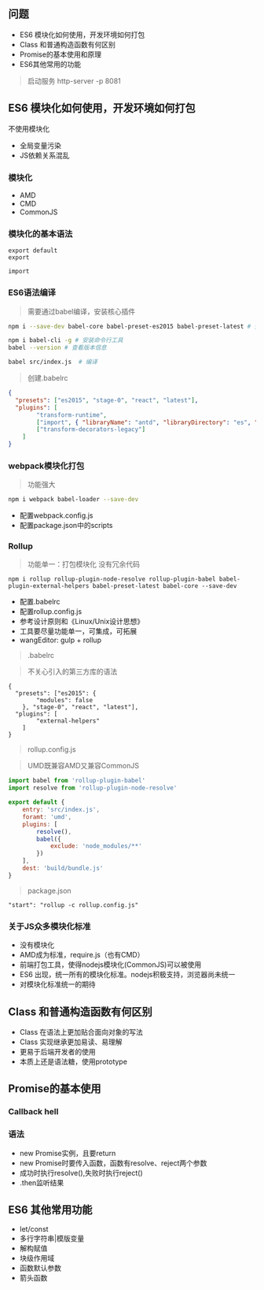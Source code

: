 ## 问题

* ES6 模块化如何使用，开发环境如何打包
* Class 和普通构造函数有何区别
* Promise的基本使用和原理
* ES6其他常用的功能

> 启动服务 http-server -p 8081

## ES6 模块化如何使用，开发环境如何打包

不使用模块化
- 全局变量污染
- JS依赖关系混乱

### 模块化

- AMD
- CMD
- CommonJS

### 模块化的基本语法

```
export default 
export 

import 
```

### ES6语法编译

> 需要通过babel编译，安装核心插件

```bash
npm i --save-dev babel-core babel-preset-es2015 babel-preset-latest # 安装核心插件

npm i babel-cli -g # 安装命令行工具
babel --version # 查看版本信息

babel src/index.js  # 编译
```

> 创建.babelrc

```json
{
  "presets": ["es2015", "stage-0", "react", "latest"],
  "plugins": [
	  	"transform-runtime",
	  	["import", { "libraryName": "antd", "libraryDirectory": "es", "style": "css" }],
	  	["transform-decorators-legacy"]
  	]
}
```

### webpack模块化打包

> 功能强大

```bash
npm i webpack babel-loader --save-dev

```
- 配置webpack.config.js
- 配置package.json中的scripts

### Rollup

> 功能单一：打包模块化
> 没有冗余代码

```
npm i rollup rollup-plugin-node-resolve rollup-plugin-babel babel-plugin-external-helpers babel-preset-latest babel-core --save-dev
```

- 配置.babelrc
- 配置rollup.config.js
- 参考设计原则和《Linux/Unix设计思想》
- 工具要尽量功能单一，可集成，可拓展
- wangEditor: gulp + rollup

> .babelrc

> 不关心引入的第三方库的语法

```
{
  "presets": ["es2015": {
  		"modules": false
  	}, "stage-0", "react", "latest"],
  "plugins": [
	  	"external-helpers"
  	]
}
```

> rollup.config.js

> UMD既兼容AMD又兼容CommonJS

```javascript
import babel from 'rollup-plugin-babel'
import resolve from 'rollup-plugin-node-resolve'

export default {
	entry: 'src/index.js',
	foramt: 'umd',
	plugins: [
		resolve(),
		babel({
			exclude: 'node_modules/**'
		})
	],
	dest: 'build/bundle.js'
}
```

> package.json

```"start": "rollup -c rollup.config.js"```

### 关于JS众多模块化标准

- 没有模块化
- AMD成为标准，require.js（也有CMD）
- 前端打包工具，使得nodejs模块化(CommonJS)可以被使用
- ES6 出现，统一所有的模块化标准。nodejs积极支持，浏览器尚未统一
- 对模块化标准统一的期待

## Class 和普通构造函数有何区别

- Class 在语法上更加贴合面向对象的写法
- Class 实现继承更加易读、易理解
- 更易于后端开发者的使用
- 本质上还是语法糖，使用prototype

## Promise的基本使用

### Callback hell 

### 语法

- new Promise实例，且要return
- new Promise时要传入函数，函数有resolve、reject两个参数
- 成功时执行resolve(),失败时执行reject()
- .then监听结果

## ES6 其他常用功能

- let/const
- 多行字符串|模版变量
- 解构赋值
- 块级作用域
- 函数默认参数
- 箭头函数













































